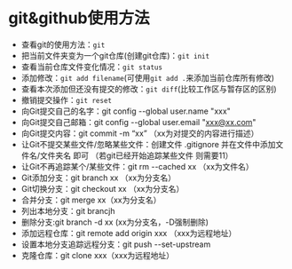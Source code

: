 # git&github使用方法

+ 查看git的使用方法：`git`
+ 把当前文件夹变为一个git仓库(创建git仓库)：`git init`
+ 查看当前仓库文件变化情况：`git status`
+ 添加修改：`git add filename`(可使用`git add .`来添加当前仓库所有修改)
+ 查看本次添加但还没有提交的修改：`git diff`(比较工作区与暂存区的区别)
+ 撤销提交操作：`git reset`
+ 向Git提交自己的名字：git config --global user.name "xxx"
+ 向Git提交自己邮箱：git config --global user.email "xxx@xx.com"
+ 向Git提交内容：git commit -m “xx” （xx为对提交的内容进行描述）
+ 让Git不提交某些文件/忽略某些文件：创建文件 .gitignore 并在文件中添加文件名/文件夹名 即可 （若git已经开始追踪某些文件 则需要11）
+ 让Git不再追踪某个/某些文件：git rm --cached xx （xx为文件名）
+ Git添加分支：git branch xx （xx为分支名）
+ Git切换分支：git checkout xx （xx为分支名）
+ 合并分支：git merge xx（xx为分支名）
+ 列出本地分支：git brancjh
+ 删除分支:git branch -d xx (xx为分支名，-D强制删除)
+ 添加远程仓库：git remote add origin xxx （xxx为远程地址）
+ 设置本地分支追踪远程分支：git push --set-upstream
+ 克隆仓库：git clone xxx（xxx为远程地址）